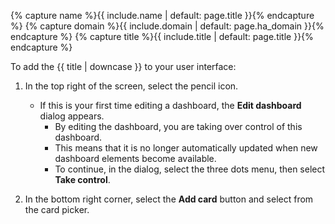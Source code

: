{% capture name %}{{ include.name | default: page.title }}{% endcapture %}
{% capture domain %}{{ include.domain | default: page.ha_domain }}{% endcapture %}
{% capture title %}{{ include.title | default: page.title }}{% endcapture %}

To add the {{ title | downcase }} to your user interface:

1. In the top right of the screen, select the pencil icon.

   - If this is your first time editing a dashboard, the **Edit dashboard** dialog appears.
     - By editing the dashboard, you are taking over control of this dashboard.
     - This means that it is no longer automatically updated when new dashboard elements become available.
     - To continue, in the dialog, select the three dots menu, then select **Take control**.
2. In the bottom right corner, select the **Add card** button and select from the card picker.
